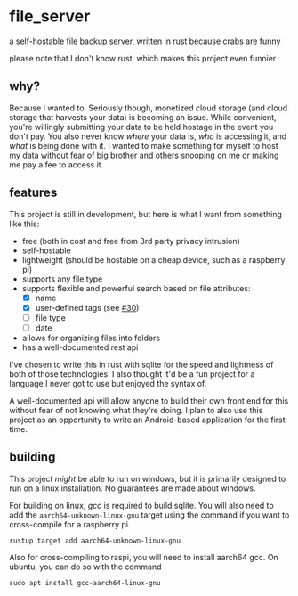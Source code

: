 # file_server

a self-hostable file backup server, written in rust because crabs are funny

please note that I don't know rust, which makes this project even funnier

## why?

Because I wanted to. Seriously though, monetized cloud storage (and cloud storage that harvests your data) is becoming
an issue. While convenient, you're willingly submitting your data to be held hostage in the event you don't pay. You
also never know _where_ your data is, _who_ is accessing it, and _what_ is being done with it. I wanted to make
something for myself to host my data without fear of big brother and others snooping on me or making me pay a fee to
access it.

## features

This project is still in development, but here is what I want from something like this:

- free (both in cost and free from 3rd party privacy intrusion)
- self-hostable
- lightweight (should be hostable on a cheap device, such as a raspberry pi)
- supports any file type
- supports flexible and powerful search based on file attributes:
    - [x] name
    - [x] user-defined tags (see [#30](https://github.com/ploiu/file_server/issues/30))
    - [ ] file type
    - [ ] date
- allows for organizing files into folders
- has a well-documented rest api

I've chosen to write this in rust with sqlite for the speed and lightness of both of those technologies. I also thought
it'd be a fun project for a language I never got to use but enjoyed the syntax of.

A well-documented api will allow anyone to build their own front end for this without fear of not knowing what they're
doing. I plan to also use this project as an opportunity to write an Android-based application for the first time.

## building
This project _might_ be able to run on windows, but it is primarily designed to run on a linux installation. No guarantees are made about windows. 

For building on linux, *gcc* is required to build sqlite. You will also need to add the `aarch64-unknown-linux-gnu` target using the command if you want to cross-compile for a raspberry pi.
```shell
rustup target add aarch64-unknown-linux-gnu
```

Also for cross-compiling to raspi, you will need to install aarch64 gcc. On ubuntu, you can do so with the command
```shell
sudo apt install gcc-aarch64-linux-gnu
```
